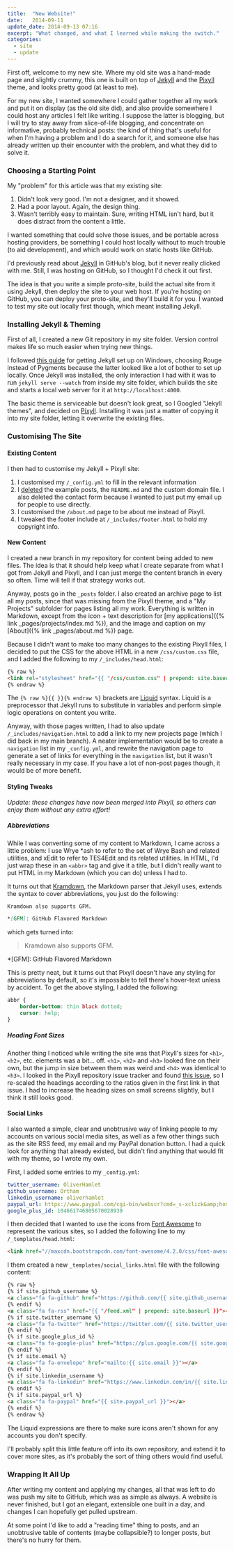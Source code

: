 ```yaml
---
title:  "New Website!"
date:   2014-09-11
update_date: 2014-09-13 07:16
excerpt: "What changed, and what I learned while making the switch."
categories:
  - site
  - update
---
```


First off, welcome to my new site. Where my old site was a hand-made page and slightly crummy, this one is built on top of [Jekyll](http://jekyllrb.com/) and the [Pixyll](https://github.com/johnotander/pixyll) theme, and looks pretty good (at least to me).

For my new site, I wanted somewhere I could gather together all my work and put it on display (as the old site did), and also provide somewhere I could host any articles I felt like writing. I suppose the latter is blogging, but I will try to stay away from slice-of-life blogging, and concentrate on informative, probably technical posts: the kind of thing that's useful for when I'm having a problem and I do a search for it, and someone else has already written up their encounter with the problem, and what they did to solve it.

### Choosing a Starting Point

My "problem" for this article was that my existing site:

1. Didn't look very good. I'm not a designer, and it showed.
2. Had a poor layout. Again, the design thing.
3. Wasn't terribly easy to maintain. Sure, writing HTML isn't hard, but it does distract from the content a little.

I wanted something that could solve those issues, and be portable across hosting providers, be something I could host locally without to much trouble (to aid development), and which would work on static hosts like GitHub.

I'd previously read about [Jekyll](http://jekyllrb.com/) in GitHub's blog, but it never really clicked with me. Still, I was hosting on GitHub, so I thought I'd check it out first.

The idea is that you write a simple proto-site, build the actual site from it using Jekyll, then deploy the site to your web host. If you're hosting on GitHub, you can deploy your proto-site, and they'll build it for you. I wanted to test my site out locally first though, which meant installing Jekyll.

### Installing Jekyll & Theming

First of all, I created a new Git repository in my site folder. Version control makes life so much easier when trying new things.

I followed [this guide](http://jekyll-windows.juthilo.com/) for getting Jekyll set up on Windows, choosing Rouge instead of Pygments because the latter looked like a lot of bother to set up locally. Once Jekyll was installed, the only interaction I had with it was to run `jekyll serve --watch` from inside my site folder, which builds the site and starts a local web server for it at `http://localhost:4000`.

The basic theme is serviceable but doesn't look great, so I Googled "Jekyll themes", and decided on [Pixyll](http://pixyll.com/). Installing it was just a matter of copying it into my site folder, letting it overwrite the existing files.

### Customising The Site

#### Existing Content

I then had to customise my Jekyll + Pixyll site:

1. I customised my `/_config.yml` to fill in the relevant information
2. I [deleted](https://github.com/Ortham/ortham.github.io/commit/c4cba1bd161910786fe1308af68aea79246aa4a3) the example posts, the `README.md` and the custom domain file. I also deleted the contact form because I wanted to just put my email up for people to use directly.
3. I customised the `/about.md` page to be about me instead of Pixyll.
4. I tweaked the footer include at `/_includes/footer.html` to hold my copyright info.

#### New Content

I created a new branch in my repository for content being added to new files. The idea is that it should help keep what I create separate from what I got from Jekyll and Pixyll, and I can just merge the content branch in every so often. Time will tell if that strategy works out.

Anyway, posts go in the `_posts` folder. I also created an archive page to list all my posts, since that was missing from the Pixyll theme, and a "My Projects" subfolder for pages listing all my work. Everything is written in Markdown, except from the icon + text description for [my applications]({% link _pages/projects/index.md %}), and the image and caption on my [About]({% link _pages/about.md %}) page.

Because I didn't want to make too many changes to the existing Pixyll files, I decided to put the CSS for the above HTML in a new `/css/custom.css` file, and I added the following to my `/_includes/head.html`:

```html
{% raw %}
<link rel="stylesheet" href="{{ "/css/custom.css" | prepend: site.baseurl }}" type="text/css">
{% endraw %}
```

The `{% raw %}{{ }}{% endraw %}` brackets are [Liquid](http://liquidmarkup.org/) syntax. Liquid is a preprocessor that Jekyll runs to substitute in variables and perform simple logic operations on content you write.

Anyway, with those pages written, I had to also update `/_includes/navigation.html` to add a link to my new projects page (which I did back in my main branch). A neater implementation would be to create a `navigation` list in my `_config.yml`, and rewrite the navigation page to generate a set of links for everything in the `navigation` list, but it wasn't really necessary in my case. If you have a lot of non-post pages though, it would be of more benefit.

#### Styling Tweaks

*Update: these changes have now been merged into Pixyll, so others can enjoy them without any extra effort!*

##### Abbreviations

While I was converting some of my content to Markdown, I came across a little problem: I use Wrye *ash to refer to the set of Wrye Bash and related utilities, and xEdit to refer to TES4Edit and its related utilities. In HTML, I'd just wrap these in an `<abbr>` tag and give it a title, but I didn't really want to put HTML in my Markdown (which you can do) unless I had to.

It turns out that [Kramdown](http://kramdown.gettalong.org/), the Markdown parser that Jekyll uses, extends the syntax to cover abbreviations, you just do the following:

```markdown
Kramdown also supports GFM.

*[GFM]: GitHub Flavored Markdown
```

which gets turned into:

> Kramdown also supports GFM.

*[GFM]: GitHub Flavored Markdown

This is pretty neat, but it turns out that Pixyll doesn't have any styling for abbreviations by default, so it's impossible to tell there's hover-text unless by accident. To get the above styling, I added the following:

```css
abbr {
    border-bottom: thin black dotted;
    cursor: help;
}
```

##### Heading Font Sizes

Another thing I noticed while writing the site was that Pixyll's sizes for `<h1>`, `<h2>`, etc. elements was a bit... off. `<h1>`, `<h2>` and `<h3>` looked fine on their own, but the jump in size between them was weird and `<h4>` was identical to `<h3>`. I looked in the Pixyll repository issue tracker and found [this issue](https://github.com/johnotander/pixyll/issues/59), so I re-scaled the headings according to the ratios given in the first link in that issue. I had to increase the heading sizes on small screens slightly, but I think it still looks good.

#### Social Links

I also wanted a simple, clear and unobtrusive way of linking people to my accounts on various social media sites, as well as a few other things such as the site RSS feed, my email and my PayPal donation button. I had a quick look for anything that already existed, but didn't find anything that would fit with my theme, so I wrote my own.

First, I added some entries to my `_config.yml`:

```yaml
twitter_username: OliverHamlet
github_username: Ortham
linkedin_username: oliverhamlet
paypal_url: https://www.paypal.com/cgi-bin/webscr?cmd=_s-xclick&amp;hosted_button_id=HDR3YBGGYCLBG
google_plus_id: 104661746805670028939
```

I then decided that I wanted to use the icons from [Font Awesome](http://fontawesome.io) to represent the various sites, so I added the following line to my `/_templates/head.html`:

```html
<link href="//maxcdn.bootstrapcdn.com/font-awesome/4.2.0/css/font-awesome.min.css" rel="stylesheet">
```
I them created a new `_templates/social_links.html` file with the following content:

```html
{% raw %}
{% if site.github_username %}
<a class="fa fa-github" href="https://github.com/{{ site.github_username }}"></a>
{% endif %}
<a class="fa fa-rss" href="{{ "/feed.xml" | prepend: site.baseurl }}"></a>
{% if site.twitter_username %}
<a class="fa fa-twitter" href="https://twitter.com/{{ site.twitter_username }}"></a>
{% endif %}
{% if site.google_plus_id %}
<a class="fa fa-google-plus" href="https://plus.google.com/{{ site.google_plus_id }}/posts"></a>
{% endif %}
{% if site.email %}
<a class="fa fa-envelope" href="mailto:{{ site.email }}"></a>
{% endif %}
{% if site.linkedin_username %}
<a class="fa fa-linkedin" href="https://www.linkedin.com/in/{{ site.linkedin_username }}"></a>
{% endif %}
{% if site.paypal_url %}
<a class="fa fa-paypal" href="{{ site.paypal_url }}"></a>
{% endif %}
{% endraw %}
```

The Liquid expressions are there to make sure icons aren't shown for any accounts you don't specify.

I'll probably split this little feature off into its own repository, and extend it to cover more sites, as it's probably the sort of thing others would find useful.

### Wrapping It All Up

After writing my content and applying my changes, all that was left to do was push my site to GitHub, which was as simple as always. A website is never finished, but I got an elegant, extensible one built in a day, and changes I can hopefully get pulled upstream.

At some point I'd like to add a "reading time" thing to posts, and an unobtrusive table of contents (maybe collapsible?) to longer posts, but there's no hurry for them.
